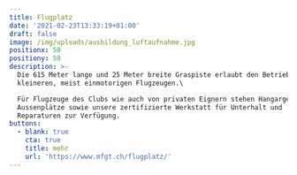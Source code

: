 ```yaml
---
title: Flugplatz
date: '2021-02-23T13:33:19+01:00'
draft: false
image: /img/uploads/ausbildung_luftaufnahme.jpg
positionx: 50
positiony: 50
description: >-
  Die 615 Meter lange und 25 Meter breite Graspiste erlaubt den Betrieb von
  kleineren, meist einmotorigen Flugzeugen.\

  Für Flugzeuge des Clubs wie auch von privaten Eignern stehen Hangargebäude und
  Aussenplätze sowie unsere zertifizierte Werkstatt für Unterhalt und
  Reparaturen zur Verfügung.
buttons:
  - blank: true
    cta: true
    title: mehr
    url: 'https://www.mfgt.ch/flugplatz/'
---
```


